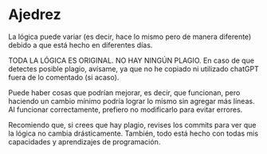 # Ajedrez

La lógica puede variar (es decir, hace lo mismo pero de manera diferente) debido a que está hecho en diferentes días.

TODA LA LÓGICA ES ORIGINAL. NO HAY NINGÚN PLAGIO. En caso de que detectes posible plagio, avísame, ya que no he copiado ni utilizado chatGPT fuera de lo comentado (si acaso).

Puede haber cosas que podrían mejorar, es decir, que funcionan, pero haciendo un cambio mínimo podría lograr lo mismo sin agregar más líneas. Al funcionar correctamente, prefiero no modificarlo para evitar errores.

Recomiendo que, si crees que hay plagio, revises los commits para ver que la lógica no cambia drásticamente. También, todo está hecho con todas mis capacidades y aprendizajes de programación.
